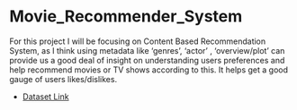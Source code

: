 # Movie_Recommender_System

For this project I will be focusing on Content Based Recommendation System, as I think using metadata like ‘genres’, ‘actor’ , ‘overview/plot’ can provide us a good deal of insight on understanding users preferences and help recommend movies or TV shows according to this. It helps get a good gauge of users likes/dislikes.

- [Dataset Link](https://www.kaggle.com/datasets/tmdb/tmdb-movie-metadata?resource=download)

